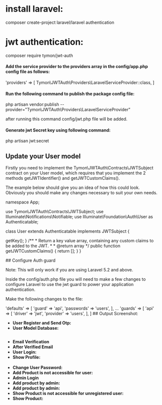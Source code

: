 # install laravel:
composer create-project laravel/laravel authentication

# jwt authentication:
<p>
    composer require tymon/jwt-auth
</p>


<h4>Add the service provider to the providers array in the config/app.php config file as follows: </h4>
<p>'providers' => [ Tymon\JWTAuth\Providers\LaravelServiceProvider::class, ]</p>

<h4>Run the following command to publish the package config file:</h4>
 <p>php artisan vendor:publish --provider="Tymon\JWTAuth\Providers\LaravelServiceProvider"</p>
<p>after running this command config/jwt.php file will be added.</p>

<h4>Generate jwt Secret key using following command:</h4>
<p>php artisan jwt:secret</p>


## Update your User model
<p>
Firstly you need to implement the Tymon\JWTAuth\Contracts\JWTSubject contract on your User model, which requires that you implement the 2 methods getJWTIdentifier() and getJWTCustomClaims().

The example below should give you an idea of how this could look. Obviously you should make any changes necessary to suit your own needs.
</p>

<p>
  namespace App;

use Tymon\JWTAuth\Contracts\JWTSubject;
use Illuminate\Notifications\Notifiable;
use Illuminate\Foundation\Auth\User as Authenticatable;

class User extends Authenticatable implements JWTSubject
{
<?php
    use Notifiable;

    // Rest omitted for brevity

    /**
     * Get the identifier that will be stored in the subject claim of the JWT.
     *
     * @return mixed
     */
    public function getJWTIdentifier()
    {
        return $this->getKey();
    }

    /**
     * Return a key value array, containing any custom claims to be added to the JWT.
     *
     * @return array
     */
    public function getJWTCustomClaims()
    {
        return [];
    }
}
  
</p>



## Configure Auth guard
<p>
Note: This will only work if you are using Laravel 5.2 and above.
</p>
<p>
Inside the config/auth.php file you will need to make a few changes to configure Laravel to use the jwt guard to power your application authentication.</p>



<p>Make the following changes to the file:</p>

'defaults' => [
    'guard' => 'api',
    'passwords' => 'users',
],

...

'guards' => [
    'api' => [
        'driver' => 'jwt',
        'provider' => 'users',
    ],
]

## Output Screenshot:
<ul>
  <li><strong>User Register and Send Otp:</strong>
  <img src="screenshot/register%20and%20send%20otp.png" alt="">
  
  </li>

  <li><strong>User Model Database:</strong><p>
  <img src="screenshot/user%20model%20database.png" alt="">
  </li>

  <li><strong>Email Verification</strong>
  <img src="screenshot/email_verified.png" alt="">
  </li>

  <li><strong>After Verified Email</strong>
  <img src="screenshot/after%20verified%20email%2C%20database.png" alt="">
  </li>

  <li><strong>User Login: </strong>
  <img src="screenshot/login%20api.png" alt="">
  </li>
 
 <li><strong>Show Profile: </strong>
  <img src="screenshot/show%20profile%20using%20jwt%20token.png" alt="">
  </li>
<br>
  <li><strong>Change User Password: </strong>
  <img src="screenshot/change%20password.png" alt="">
  </li>

  <li><strong>Add Product is not accessible for user: </strong>
  <img src="screenshot/add%20product%20auth%20by%20admin.png" alt="">
  </li>

<li><strong>Admin Login </strong>
  <img src="screenshot/admin%20login.png" alt="">
  </li>

  <li><strong>Add product by admin:  </strong>
  <img src="screenshot/update%20product%20by%20admin.png" alt="">
  </li>

   <li><strong>Add product by admin:  </strong>
  <img src="screenshot/update%20product%20by%20admin.png" alt="">
  </li>

  <li><strong>Show Product is not accessible for unregistered user:  </strong>
  <img src="screenshot/show%20product%20not%20accessible.png" alt="">
  </li>

     <li><strong>Show Product:  </strong>
  <img src="screenshot/show%20product.png" alt="">
  </li>
 
</ul>
